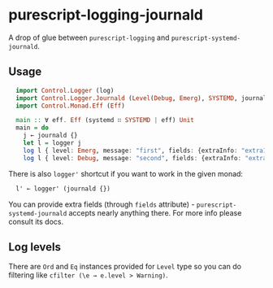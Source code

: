 # purescript-logging-journald

A drop of glue between `purescript-logging` and `purescript-systemd-journald`.

## Usage

  ```purescript
    import Control.Logger (log)
    import Control.Logger.Journald (Level(Debug, Emerg), SYSTEMD, journald, logger)
    import Control.Monad.Eff (Eff)

    main :: ∀ eff. Eff (systemd ∷ SYSTEMD | eff) Unit
    main = do
      j ← journald {}
      let l = logger j
      log l { level: Emerg, message: "first", fields: {extraInfo: "extra1"} }
      log l { level: Debug, message: "second", fields: {extraInfo: "extra2"} }
  ```

There is also `logger'` shortcut if you want to work in the given monad:

  ```purescript
    l' ← logger' (journald {})
  ```

You can provide extra fields (through `fields` attribute) - `purescript-systemd-journald` accepts nearly anything there. For more info please consult its docs.


## Log levels

There are `Ord` and `Eq` instances provided for `Level` type so you can do filtering like `cfilter (\e → e.level > Warning)`.

